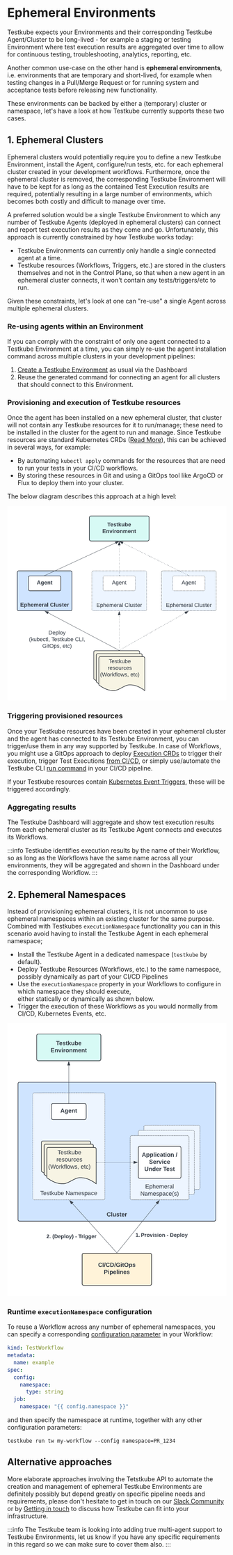 # Ephemeral Environments

Testkube expects your Environments and their corresponding Testkube Agent/Cluster to be long-lived - 
for example a staging or testing Environment where test execution results are aggregated over time to allow for 
continuous testing, troubleshooting, analytics, reporting, etc. 

Another common use-case on the other hand is **ephemeral environments**, i.e. environments that are temporary and 
short-lived, for example when testing changes in a Pull/Merge Request or for running system and acceptance tests 
before releasing new functionality.

These environments can be backed by either a (temporary) cluster or namespace, let's have a look at how Testkube
currently supports these two cases.

## 1. Ephemeral Clusters
 
Ephemeral clusters would potentially require you to define a new Testkube Environment, install the Agent, 
configure/run tests, etc. for each ephemeral cluster created in your development workflows. Furthermore, 
once the ephemeral cluster is removed, the corresponding Testkube Environment will have to be kept for as long as
the contained Test Execution results are required, potentially resulting in a large number of environments,
which becomes both costly and difficult to manage over time.

A preferred solution would be a single Testkube Environment to which any number of Testkube Agents (deployed
in ephemeral clusters) can connect and report test execution results as they come and go. Unfortunately,
this approach is currently constrained by how Testkube works today:

- Testkube Environments can currently only handle a single connected agent at a time. 
- Testkube resources (Workflows, Triggers, etc.) are stored in the clusters themselves and not in the Control Plane, 
  so that when a new agent in an ephemeral cluster connects, it won't contain any tests/triggers/etc to run.

Given these constraints, let's look at one can "re-use" a single Agent across multiple ephemeral clusters.

### Re-using agents within an Environment

If you can comply with the constraint of only one agent connected to a Testkube Environment at a time, you 
can simply re-use the agent installation command across multiple clusters in your development pipelines:

1. [Create a Testkube Environment](/testkube-pro/articles/environment-management#operation/updateEnvironment) as usual via the Dashboard
2. Reuse the generated command for connecting an agent for all clusters that should connect to this Environment. 

### Provisioning and execution of Testkube resources

Once the agent has been installed on a new ephemeral cluster, that cluster will not contain any Testkube resources 
for it to run/manage; these need to be installed in the cluster for the agent to run and manage. Since Testkube 
resources are standard Kubernetes CRDs ([Read More](http://localhost:3000/articles/crds)), this can be achieved in 
several ways, for example:

- By automating `kubectl apply` commands for the resources that are need to run your tests in your CI/CD workflows.
- By storing these resources in Git and using a GitOps tool like ArgoCD or Flux to deploy them into your cluster.

The below diagram describes this approach at a high level:

![Environment with Reused Agents](images/reused-agents-environment.png)

### Triggering provisioned resources

Once your Testkube resources have been created in your ephemeral cluster and the agent has connected to its 
Testkube Environment, you can trigger/use them in any way supported by Testkube. In case of Workflows, you 
might use a GitOps approach to deploy [Execution CRDs](/articles/test-executions) to trigger their execution, 
trigger Test Executions [from CI/CD](/articles/cicd-overview), or simply use/automate the 
Testkube CLI [run command](/cli/testkube_run) in your CI/CD pipeline.

If your Testkube resources contain [Kubernetes Event Triggers](/articles/test-triggers), these will be triggered accordingly.

### Aggregating results

The Testkube Dashboard will aggregate and show test execution results from each ephemeral cluster as its Testkube Agent 
connects and executes its Workflows. 

:::info
Testkube identifies execution results by the name of their Workflow, so as long as the Workflows have the same name
across all your environments, they will be aggregated and shown in the Dashboard under the corresponding Workflow.
:::

## 2. Ephemeral Namespaces

Instead of provisioning ephemeral clusters, it is not uncommon to use ephemeral namespaces within an existing cluster
for the same purpose. Combined with Testkubes `executionNamespace` functionality you can in this scenario avoid
having to install the Testkube Agent in each ephemeral namespace;

- Install the Testkube Agent in a dedicated namespace (`testkube` by default).
- Deploy Testkube Resources (Workflows, etc.) to the same namespace, possibly dynamically as part of your CI/CD Pipelines
- Use the `executionNamespace` property in your Workflows to configure in which namespace they should execute,  
  either statically or dynamically as shown below.
- Trigger the execution of these Workflows as you would normally from CI/CD, Kubernetes Events, etc. 

![Ephemeral Namespaces](images/ephemeral-namespaces.png)

### Runtime `executionNamespace` configuration

To reuse a Workflow across any number of ephemeral namespaces, you can specify a corresponding 
[configuration parameter](/articles/test-workflows-examples-configuration) in your Workflow:

```yaml
kind: TestWorkflow
metadata:
  name: example
spec:
  config:
    namespace:
      type: string
  job:
    namespace: "{{ config.namespace }}"
```

and then specify the namespace at runtime, together with any other configuration parameters:

```
testkube run tw my-workflow --config namespace=PR_1234
```

## Alternative approaches

More elaborate approaches involving the Tetstkube API to automate the creation and management of 
ephemeral Testkube Environments are definitely possibly but depend greatly on specific pipeline needs
and requirements, please don't hesitate to get in touch on 
our [Slack Community](https://bit.ly/testkube-slack) or by [Getting in touch](https://testkube.io/contact) to
discuss how Testkube can fit into your infrastructure.

:::info
The Testkube team is looking into adding true multi-agent support to Testkube Environments, let us know if you have
any specific requirements in this regard so we can make sure to cover them also.
:::
